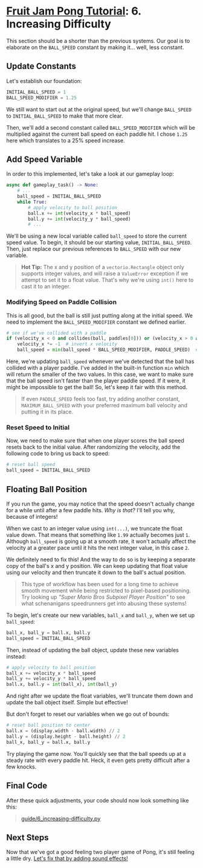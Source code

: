 # [Fruit Jam Pong Tutorial](.#sections): 6. Increasing Difficulty

This section should be a shorter than the previous systems. Our goal is to elaborate on the `BALL_SPEED` constant by making it... well, less constant.

## Update Constants

Let's establish our foundation:

``` python
INITIAL_BALL_SPEED = 1
BALL_SPEED_MODIFIER = 1.25
```

We still want to start out at the original speed, but we'll change `BALL_SPEED` to `INITIAL_BALL_SPEED` to make that more clear.

Then, we'll add a second constant called `BALL_SPEED_MODIFIER` which will be multiplied against the current ball speed on each paddle hit. I chose `1.25` here which translates to a 25% speed increase.

## Add Speed Variable

In order to this implemented, let's take a look at our gameplay loop:

``` python
async def gameplay_task() -> None:
    # ...
    ball_speed = INITIAL_BALL_SPEED
    while True:
        # apply velocity to ball position
        ball.x += int(velocity_x * ball_speed)
        ball.y += int(velocity_y * ball_speed)
        # ...
```

We'll be using a new local variable called `ball_speed` to store the current speed value. To begin, it should be our starting value, `INITIAL_BALL_SPEED`. Then, just replace our previous references to `BALL_SPEED` with our new variable.

> **Hot Tip:** The x and y position of a `vectorio.Rectangle` object only supports integer values, and will raise a `ValueError` exception if we attempt to set it to a float value. That's why we're using `int()` here to cast it to an integer.

### Modifying Speed on Paddle Collision

This is all good, but the ball is still just putting along at the initial speed. We need to implement the `BALL_SPEED_MODIFIER` constant we defined earlier.

``` python
# see if we've collided with a paddle
if (velocity_x < 0 and collides(ball, paddles[0])) or (velocity_x > 0 and collides(ball, paddles[1])):
    velocity_x *= -1  # invert x velocity
    ball_speed = min(ball_speed * BALL_SPEED_MODIFIER, PADDLE_SPEED)  # increase ball speed by modifier
```

Here, we're updating `ball_speed` whenever we've detected that the ball has collided with a player paddle. I've added in the built-in function `min` which will return the smaller of the two values. In this case, we want to make sure that the ball speed isn't faster than the player paddle speed. If it were, it might be impossible to get the ball! So, let's keep it fair with this method.

> If even `PADDLE_SPEED` feels too fast, try adding another constant, `MAXIMUM_BALL_SPEED` with your preferred maximum ball velocity and putting it in its place.

### Reset Speed to Initial

Now, we need to make sure that when one player scores the ball speed resets back to the initial value. After randomizing the velocity, add the following code to bring us back to speed:

``` python
# reset ball speed
ball_speed = INITIAL_BALL_SPEED
```

## Floating Ball Position

If you run the game, you may notice that the speed doesn't actually change for a while until after a few paddle hits. _Why is that?_ I'll tell you why, because of integers!

When we cast to an integer value using `int(...)`, we truncate the float value down. That means that something like `1.99` actually becomes just `1`. Although `ball_speed` is going up at a smooth rate, it won't actually affect the velocity at a greater pace until it hits the next integer value, in this case `2`.

We definitely need to fix this! And the way to do so is by keeping a separate copy of the ball's x and y position. We can keep updating that float value using our velocity and then truncate it down to the ball's actual position.

> This type of workflow has been used for a long time to achieve smooth movement while being restricted to pixel-based positioning. Try looking up _"Super Mario Bros Subpixel Player Position"_ to see what schenanigans speedrunners get into abusing these systems!

To begin, let's create our new variables, `ball_x` and `ball_y`, when we set up `ball_speed`:

``` python
ball_x, ball_y = ball.x, ball.y
ball_speed = INITIAL_BALL_SPEED
```

Then, instead of updating the ball object, update these new variables instead:

``` python
# apply velocity to ball position
ball_x += velocity_x * ball_speed
ball_y += velocity_y * ball_speed
ball.x, ball.y = int(ball_x), int(ball_y)
```

And right after we update the float variables, we'll truncate them down and update the ball object itself. Simple but effective!

But don't forget to reset our variables when we go out of bounds:

``` python
# reset ball position to center
ball.x = (display.width - ball.width) // 2
ball.y = (display.height - ball.height) // 2
ball_x, ball_y = ball.x, ball.y
```

Try playing the game now. You'll quickly see that the ball speeds up at a steady rate with every paddle hit. Heck, it even gets pretty difficult after a few knocks.

## Final Code

After these quick adjustments, your code should now look something like this:
> [guide/6_increasing-difficulty.py](./guide/6_increasing-difficulty.py)

## Next Steps

Now that we've got a good feeling two player game of Pong, it's still feeling a little dry. [Let's fix that by adding sound effects!](./README-7-Sound-Effects.md)
